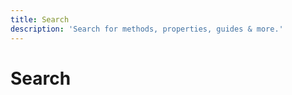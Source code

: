 ```yaml
---
title: Search
description: 'Search for methods, properties, guides & more.'
---
```


# Search

<Search />
